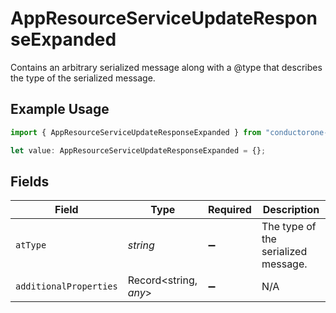 # AppResourceServiceUpdateResponseExpanded

Contains an arbitrary serialized message along with a @type that describes the type of the serialized message.

## Example Usage

```typescript
import { AppResourceServiceUpdateResponseExpanded } from "conductorone-sdk-typescript/sdk/models/shared";

let value: AppResourceServiceUpdateResponseExpanded = {};
```

## Fields

| Field                               | Type                                | Required                            | Description                         |
| ----------------------------------- | ----------------------------------- | ----------------------------------- | ----------------------------------- |
| `atType`                            | *string*                            | :heavy_minus_sign:                  | The type of the serialized message. |
| `additionalProperties`              | Record<string, *any*>               | :heavy_minus_sign:                  | N/A                                 |